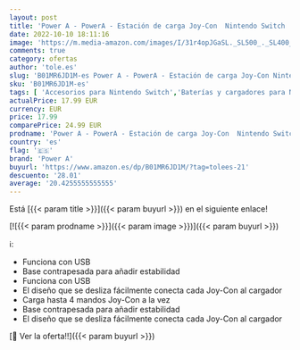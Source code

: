 ```yaml
---
layout: post
title: 'Power A - PowerA - Estación de carga Joy-Con  Nintendo Switch '
date: 2022-10-10 18:11:16
image: 'https://m.media-amazon.com/images/I/31r4opJGaSL._SL500_._SL400_.jpg'
comments: true
category: ofertas
author: 'tole.es'
slug: 'B01MR6JD1M-es Power A - PowerA - Estación de carga Joy-Con Nintendo Switch'
sku: 'B01MR6JD1M-es'
tags: [ 'Accesorios para Nintendo Switch','Baterías y cargadores para Nintendo Switch','Cargadores para Nintendo Switch','Hardware y juegos para Nintendo Switch','Videojuegos','nintendo','power a','🇪🇸', ]
actualPrice: 17.99 EUR
currency: EUR
price: 17.99
comparePrice: 24.99 EUR
prodname: 'Power A - PowerA - Estación de carga Joy-Con  Nintendo Switch '
country: 'es'
flag: '🇪🇸'
brand: 'Power A'
buyurl: 'https://www.amazon.es/dp/B01MR6JD1M/?tag=tolees-21'
descuento: '28.01'
average: '20.4255555555555'
---
```


Está [{{< param title >}}]({{< param buyurl >}}) en el siguiente enlace!

[![{{< param prodname >}}]({{< param image >}})]({{< param buyurl >}})

ℹ️:

- Funciona con USB
- Base contrapesada para añadir estabilidad
- Funciona con USB
- El diseño que se desliza fácilmente conecta cada Joy-Con al cargador
- Carga hasta 4 mandos Joy-Con a la vez
- Base contrapesada para añadir estabilidad
- El diseño que se desliza fácilmente conecta cada Joy-Con al cargador

[🛒 Ver la oferta!!]({{< param buyurl >}})
